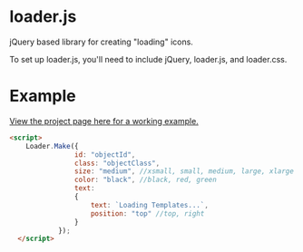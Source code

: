 # loader.js
jQuery based library for creating "loading" icons.


To set up loader.js, you'll need to include jQuery, loader.js, and loader.css.

# Example
[View the project page here for a working example.](https://arondavis.github.io/loader.js/)
```html
<script>
    Loader.Make({
                id: "objectId",
                class: "objectClass",
                size: "medium", //xsmall, small, medium, large, xlarge
                color: "black", //black, red, green
                text:
                {
                    text: `Loading Templates...`,
                    position: "top" //top, right
                }
            });
  </script>
```
